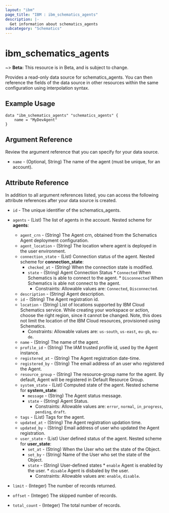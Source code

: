 ```yaml
---
layout: "ibm"
page_title: "IBM : ibm_schematics_agents"
description: |-
  Get information about schematics_agents
subcategory: "Schematics"
---
```


# ibm_schematics_agents

~> **Beta:** This resource is in Beta, and is subject to change.

Provides a read-only data source for schematics_agents. You can then reference the fields of the data source in other resources within the same configuration using interpolation syntax.

## Example Usage

```hcl
data "ibm_schematics_agents" "schematics_agents" {
	name = "MyDevAgent"
}
```

## Argument Reference

Review the argument reference that you can specify for your data source.

* `name` - (Optional, String) The name of the agent (must be unique, for an account).

## Attribute Reference

In addition to all argument references listed, you can access the following attribute references after your data source is created.

* `id` - The unique identifier of the schematics_agents.
* `agents` - (List) The list of agents in the account.
Nested scheme for **agents**:
	* `agent_crn` - (String) The Agent crn, obtained from the Schematics Agent deployment configuration.
	* `agent_location` - (String) The location where agent is deployed in the user environment.
	* `connection_state` - (List) Connection status of the agent.
	Nested scheme for **connection_state**:
		* `checked_at` - (String) When the connection state is modified.
		* `state` - (String) Agent Connection Status  * `Connected` When Schematics is able to connect to the agent.  * `Disconnected` When Schematics is able not connect to the agent.
		  * Constraints: Allowable values are: `Connected`, `Disconnected`.
	* `description` - (String) Agent description.
	* `id` - (String) The Agent registration id.
	* `location` - (String) List of locations supported by IBM Cloud Schematics service.  While creating your workspace or action, choose the right region, since it cannot be changed.  Note, this does not limit the location of the IBM Cloud resources, provisioned using Schematics.
	  * Constraints: Allowable values are: `us-south`, `us-east`, `eu-gb`, `eu-de`.
	* `name` - (String) The name of the agent.
	* `profile_id` - (String) The IAM trusted profile id, used by the Agent instance.
	* `registered_at` - (String) The Agent registration date-time.
	* `registered_by` - (String) The email address of an user who registered the Agent.
	* `resource_group` - (String) The resource-group name for the agent.  By default, Agent will be registered in Default Resource Group.
	* `system_state` - (List) Computed state of the agent.
	Nested scheme for **system_state**:
		* `message` - (String) The Agent status message.
		* `state` - (String) Agent Status.
		  * Constraints: Allowable values are: `error`, `normal`, `in_progress`, `pending`, `draft`.
	* `tags` - (List) Tags for the agent.
	* `updated_at` - (String) The Agent registration updation time.
	* `updated_by` - (String) Email address of user who updated the Agent registration.
	* `user_state` - (List) User defined status of the agent.
	Nested scheme for **user_state**:
		* `set_at` - (String) When the User who set the state of the Object.
		* `set_by` - (String) Name of the User who set the state of the Object.
		* `state` - (String) User-defined states  * `enable`  Agent is enabled by the user.  * `disable` Agent is disbaled by the user.
		  * Constraints: Allowable values are: `enable`, `disable`.

* `limit` - (Integer) The number of records returned.

* `offset` - (Integer) The skipped number of records.

* `total_count` - (Integer) The total number of records.


